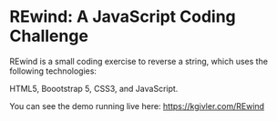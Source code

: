 # REwind: A JavaScript Coding Challenge
REwind is a small coding exercise to reverse a string, which uses the following technologies:

HTML5, Boootstrap 5, CSS3, and JavaScript.

You can see the demo running live here: https://kgivler.com/REwind
